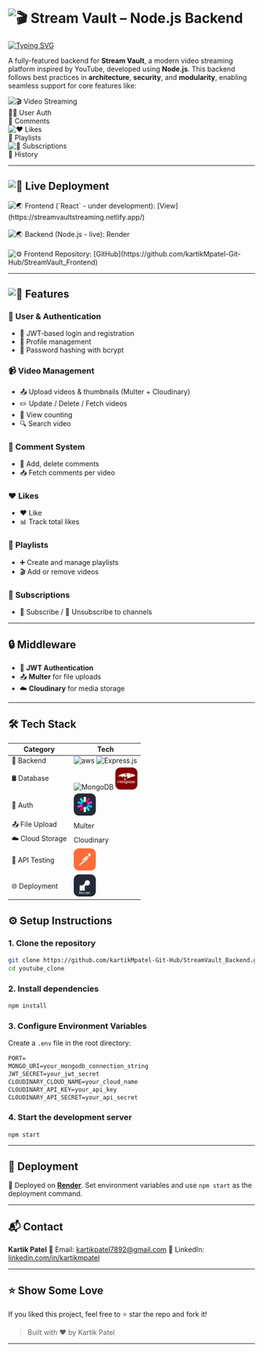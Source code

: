 <h1>
  <picture>
    <source srcset="https://fonts.gstatic.com/s/e/notoemoji/latest/1f3ac/512.webp" type="image/webp">
    <img src="https://fonts.gstatic.com/s/e/notoemoji/latest/1f3ac/512.gif" alt="🎬" width="50" height="50">
  </picture> Stream Vault – Node.js Backend
</h1>


[![Typing SVG](https://readme-typing-svg.demolab.com?font=Pacifico&size=85&pause=90&color=F38181&center=true&vCenter=true&random=false&width=1900&height=160&lines=Welcome+to+Stream+Vault+Backend+Repo;Powering+Modern+Video+Streaming+with+Node.js)](https://git.io/typing-svg)

A fully-featured backend for **Stream Vault**, a modern video streaming platform inspired by YouTube, developed using **Node.js**. This backend follows best practices in **architecture**, **security**, and **modularity**, enabling seamless support for core features like:

<picture>
  <source srcset="https://fonts.gstatic.com/s/e/notoemoji/latest/1f3ac/512.webp" type="image/webp">
  <img src="https://fonts.gstatic.com/s/e/notoemoji/latest/1f3ac/512.gif" alt="🎬" width="20" height="20">
</picture> Video Streaming <br>
🧑‍💻 User Auth <br> 
💬 Comments <br> 
<picture>
  <source srcset="https://fonts.gstatic.com/s/e/notoemoji/latest/2764_fe0f/512.webp" type="image/webp">
  <img src="https://fonts.gstatic.com/s/e/notoemoji/latest/2764_fe0f/512.gif" alt="❤" width="20" height="20">
</picture> Likes <br>
📂 Playlists <br>
<picture>
  <source srcset="https://fonts.gstatic.com/s/e/notoemoji/latest/1f514/512.webp" type="image/webp">
  <img src="https://fonts.gstatic.com/s/e/notoemoji/latest/1f514/512.gif" alt="🔔" width="20" height="20">
</picture> Subscriptions <br>
🔁 History 

---

  <h2>
  <picture>
    <source srcset="https://fonts.gstatic.com/s/e/notoemoji/latest/1f680/512.webp" type="image/webp">
    <img src="https://fonts.gstatic.com/s/e/notoemoji/latest/1f680/512.gif" alt="🚀" width="32" height="32">
  </picture>
  Live Deployment  
  </h2>
  
<picture>
  <source srcset="https://fonts.gstatic.com/s/e/notoemoji/latest/1f30f/512.webp" type="image/webp">
  <img src="https://fonts.gstatic.com/s/e/notoemoji/latest/1f30f/512.gif" alt="🌏" width="20" height="20">
</picture> Frontend (`React` - under development): [View](https://streamvaultstreaming.netlify.app/) <br><br>
<picture>
  <source srcset="https://fonts.gstatic.com/s/e/notoemoji/latest/1f30f/512.webp" type="image/webp">
  <img src="https://fonts.gstatic.com/s/e/notoemoji/latest/1f30f/512.gif" alt="🌏" width="20" height="20">
</picture> Backend (Node.js - live): Render <br><br>

<picture>
  <source srcset="https://fonts.gstatic.com/s/e/notoemoji/latest/2699_fe0f/512.webp" type="image/webp">
  <img src="https://fonts.gstatic.com/s/e/notoemoji/latest/2699_fe0f/512.gif" alt="⚙" width="20" height="20">
</picture> Frontend Repository: [GitHub](https://github.com/kartikMpatel-Git-Hub/StreamVault_Frontend)

---

<h2>
  <picture>
    <source srcset="https://fonts.gstatic.com/s/e/notoemoji/latest/1f381/512.webp" type="image/webp">
    <img src="https://fonts.gstatic.com/s/e/notoemoji/latest/1f381/512.gif" alt="🎁" width="32" height="32">
  </picture> Features  
</h2>

### 👥 User & Authentication
- 🔐 JWT-based login and registration
- 🔄 Profile management
- 🔑 Password hashing with bcrypt

### 📹 Video Management
- 📤 Upload videos & thumbnails (Multer + Cloudinary)
- ✏️ Update / Delete / Fetch videos
- 👀 View counting
- 🔍 Search video

### 💬 Comment System
- 💬 Add, delete comments
- 📥 Fetch comments per video

### ❤️ Likes
- ❤️ Like 
- 📊 Track total likes

### 📃 Playlists
- ➕ Create and manage playlists
- 🎬 Add or remove videos

### 🔔 Subscriptions
- 🔔 Subscribe / 🚫 Unsubscribe to channels

<!--### 🐦 Tweets
- 🐤 Micro-blog posts (like tweets)
- 🧵 User timelines-->

---

## 🔒 Middleware

- 🔐 **JWT Authentication**
- 📤 **Multer** for file uploads
- ☁️ **Cloudinary** for media storage

---

## 🛠️ Tech Stack

| Category | Tech |
|---------|------|
| 🧠 Backend | <img src = "https://skillicons.dev/icons?i=nodejs" width="45" height="45" alt="aws" title="NodeJS"/> <img src="https://skillicons.dev/icons?i=express" width="45" height="45" alt="Express.js" title="Express.js" /> |
| 🛢️ Database | <img src="https://skillicons.dev/icons?i=mongodb" width="45" height="45" alt="MongoDB" title="MongoDB" /> <img src="https://github.com/LelouchFR/skill-icons/blob/main/assets/mongoose.svg" width="45" height="45"/> |
| 🔐 Auth | <img src="https://github.com/LelouchFR/skill-icons/blob/main/assets/jwt-auto.svg" width="45" height="45"/> |
| 📤 File Upload | Multer |
| ☁️ Cloud Storage | Cloudinary |
| 🧪 API Testing | <img src="https://github.com/tandpfun/skill-icons/blob/main/icons/Postman.svg" width="45" height="45" alt="Postman" title="Postman"> |
| 🌐 Deployment | <img src="https://github.com/LelouchFR/skill-icons/blob/main/assets/render-auto.svg" width="45" height="45"/>|

## ⚙️ Setup Instructions

### 1. Clone the repository
```bash
git clone https://github.com/kartikMpatel-Git-Hub/StreamVault_Backend.git
cd youtube_clone
````

### 2. Install dependencies

```bash
npm install
```

### 3. Configure Environment Variables

Create a `.env` file in the root directory:

```env
PORT=
MONGO_URI=your_mongodb_connection_string
JWT_SECRET=your_jwt_secret
CLOUDINARY_CLOUD_NAME=your_cloud_name
CLOUDINARY_API_KEY=your_api_key
CLOUDINARY_API_SECRET=your_api_secret
```

### 4. Start the development server

```bash
npm start
```

---

## 📡 Deployment

🚀 Deployed on [**Render**](https://render.com).
Set environment variables and use `npm start` as the deployment command.

---

## 📬 Contact

**Kartik Patel**
📧 Email: [kartikpatel7892@gmail.com](mailto:kartikpatel7892@gmail.com)
🔗 LinkedIn: [linkedin.com/in/kartikmpatel](https://www.linkedin.com/in/kartikmpatel/)

---

## ⭐ Show Some Love

If you liked this project, feel free to ⭐ star the repo and fork it!

> Built with ❤️ by Kartik Patel

---

